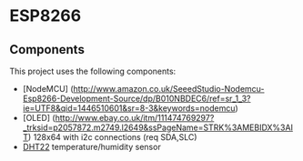 # ESP8266
## Components
This project uses the following components:  
* [NodeMCU] (http://www.amazon.co.uk/SeeedStudio-Nodemcu-Esp8266-Development-Source/dp/B010NBDEC6/ref=sr_1_3?ie=UTF8&qid=1446510601&sr=8-3&keywords=nodemcu)  
* [OLED] (http://www.ebay.co.uk/itm/111474769297?_trksid=p2057872.m2749.l2649&ssPageName=STRK%3AMEBIDX%3AIT) 128x64 with i2c connections (req SDA,SLC)  
* [DHT22](http://www.amazon.co.uk/gp/product/B005A9KJ4I?psc=1&redirect=true&ref_=oh_aui_detailpage_o02_s00)  temperature/humidity sensor  

## 
